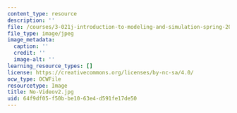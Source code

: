 ```yaml
---
content_type: resource
description: ''
file: /courses/3-021j-introduction-to-modeling-and-simulation-spring-2012/64f9df05f50bbe1063e4d591fe17de50_No-Videov2.jpg
file_type: image/jpeg
image_metadata:
  caption: ''
  credit: ''
  image-alt: ''
learning_resource_types: []
license: https://creativecommons.org/licenses/by-nc-sa/4.0/
ocw_type: OCWFile
resourcetype: Image
title: No-Videov2.jpg
uid: 64f9df05-f50b-be10-63e4-d591fe17de50
---
```

